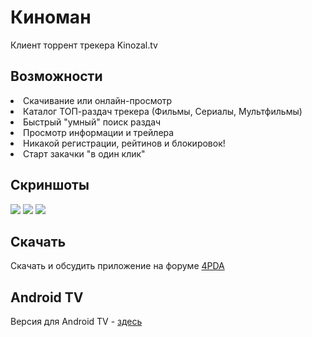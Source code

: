 # Киноман
Клиент торрент трекера Kinozal.tv

Возможности
-----------------------------------
<li>Скачивание или онлайн-просмотр
<li>Каталог ТОП-раздач трекера (Фильмы, Сериалы, Мультфильмы)
<li>Быстрый "умный" поиск раздач
<li>Просмотр информации и трейлера
<li>Никакой регистрации, рейтинов и блокировок!
<li>Старт закачки "в один клик"

Скриншоты
-----------------------------------
![](https://drive.google.com/uc?id=13q7CNFx82oFgg2cpDq-ldJfMoMRQYn0K)
![](https://drive.google.com/uc?id=1y2Z4oThNDYYDjD5fvQqkJQ1jc9IJScoL)
![](https://drive.google.com/uc?id=1v2h78JVui_Z79XgWVyqZtCzrhwHSth8d)

Скачать
-----------------------------------
Скачать и обсудить приложение на форуме [4PDA](http://4pda.ru/forum/index.php?showtopic=791262)

Android TV
-----------------------------------
Версия для Android TV - [здесь](https://github.com/ratanoff/KinomanTV)
